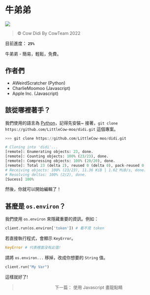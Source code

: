 # 牛弟弟
<img src="https://cdn.discordapp.com/attachments/858984158620286998/959774538902695956/unknown.png"/>

> :copyright: Cow Didi By CowTeam 2022

目前進度： **`25%`**

牛弟弟 - 簡易，輕鬆，免費。

## 作者們
- AWeirdScratcher (Python)
- CharlieMoomoo (Javascript)
- Apple Inc. (Javascript)


## 該從哪裡著手？
我們使用的語言為 [Python](https://python.org/)，記得先安裝~
接著，`git clone https://github.com/LittleCow-moo/didi.git` 這個專案。
```py
>>> git clone https://github.com/LittleCow-moo/didi.git

# Cloning into 'didi'...
[remote]: Enumerating objects: 23, done.
[remote]: Counting objects: 100% (23/23), done.
[remote]: Compressing objects: 100% (20/20), done.
[remote]: Total 23 (delta 2), reused 0 (delta 0), pack-reused 0
# Receiving objects: 100% (23/23), 11.36 KiB | 1.62 MiB/s, done.
# Resolving deltas: 100% (2/2), done.
[Sucess] 100%
```
然後，你就可以開始編輯了！

## 甚麼是 `os.environ`？
我們使用 `os.environ` 來隱藏重要的資訊。例如：
```py
client.run(os.environ['token']) # 看不見 token
```

若直接執行程式，會顯示 `KeyError`。

```py
KeyError # 代表裡面沒有此值!
```
請將 `os.environ...` 移掉，改成你想要的 `String` 值。

```py
client.run("My Var")
```

這樣就好了!

<div align="center">
  <blockquote>下一篇： 使用 Javascript 畫龍點睛</blockquote>
</div>
